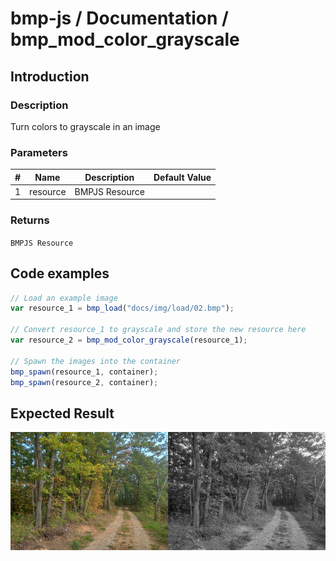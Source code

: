 # bmp-js / Documentation / bmp_mod_color_grayscale
## Introduction

### Description

Turn colors to grayscale in an image

### Parameters

|#|Name|Description|Default Value|
|-|-|-|-|
|1|resource|BMPJS Resource||

### Returns
`BMPJS Resource`

## Code examples

```js
// Load an example image
var resource_1 = bmp_load("docs/img/load/02.bmp");

// Convert resource_1 to grayscale and store the new resource here
var resource_2 = bmp_mod_color_grayscale(resource_1);

// Spawn the images into the container
bmp_spawn(resource_1, container);
bmp_spawn(resource_2, container);
```

## Expected Result

![expected-result](./img/012.png)
